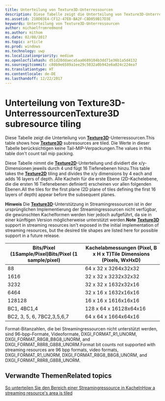 ```yaml
---
title: Unterteilung von Texture3D-Unterressourcen
description: Diese Tabelle zeigt die Unterteilung von Texture3D-Unterressourcen.
ms.assetid: 210D03E4-CF12-47E0-BA2F-C8D059B17D3E
keywords: Unterteilung von Texture3D-Unterressourcen
author: michaelfromredmond
ms.author: mithom
ms.date: 02/08/2017
ms.topic: article
ms.prod: windows
ms.technology: uwp
ms.localizationpriority: medium
ms.openlocfilehash: d51d20ddaeca5aa0689104b3dd71e36b1a5d4132
ms.sourcegitcommit: c80b9e6589a1ee29c5032a0b942e6a024c224ea7
ms.translationtype: HT
ms.contentlocale: de-DE
ms.lasthandoff: 12/22/2017
---
```

# <a name="texture3d-subresource-tiling"></a><span data-ttu-id="8a3cf-104">Unterteilung von Texture3D-Unterressourcen</span><span class="sxs-lookup"><span data-stu-id="8a3cf-104">Texture3D subresource tiling</span></span>


<span data-ttu-id="8a3cf-105">Diese Tabelle zeigt die Unterteilung von [**Texture3D**](https://msdn.microsoft.com/library/windows/desktop/ff471562)-Unterressourcen.</span><span class="sxs-lookup"><span data-stu-id="8a3cf-105">This table shows how [**Texture3D**](https://msdn.microsoft.com/library/windows/desktop/ff471562) subresources are tiled.</span></span> <span data-ttu-id="8a3cf-106">Die Werte in dieser Tabelle berücksichtigen keine Tail-MIP-Verpackungen.</span><span class="sxs-lookup"><span data-stu-id="8a3cf-106">The values in this table don't count tail mip packing.</span></span>

<span data-ttu-id="8a3cf-107">Diese Tabelle nimmt die [**Texture2D**](https://msdn.microsoft.com/library/windows/desktop/ff471525)-Unterteilung und dividiert die x/y-Dimensionen jeweils durch 4 und fügt 16 Tiefenebenen hinzu.</span><span class="sxs-lookup"><span data-stu-id="8a3cf-107">This table takes the [**Texture2D**](https://msdn.microsoft.com/library/windows/desktop/ff471525) tiling and divides the x/y dimensions by 4 each and adds 16 layers of depth.</span></span> <span data-ttu-id="8a3cf-108">Alle Kacheln für die erste Ebene (2D-Kachelebene, die die ersten 16 Tiefenebenen definiert) erscheinen vor allen folgenden Ebenen.</span><span class="sxs-lookup"><span data-stu-id="8a3cf-108">All the tiles for the first plane (2D plane of tiles defining the first 16 layers of depth) appear before the subsequent planes.</span></span>

<span data-ttu-id="8a3cf-109">**Hinweis** Die [**Texture3D**](https://msdn.microsoft.com/library/windows/desktop/ff471562)-Unterstützung in Streamingressourcen ist in der ursprünglichen Implementierung der Streamingressourcen nicht verfügbar, die gewünschten Kachelformen werden hier jedoch aufgeführt, da sie in einer künftigen Version möglicherweise unterstützt werden.</span><span class="sxs-lookup"><span data-stu-id="8a3cf-109">**Note**  [**Texture3D**](https://msdn.microsoft.com/library/windows/desktop/ff471562) support in streaming resources isn't exposed in the initial implementation of streaming resources, but the desired tile shapes are listed here for possible support in a future release.</span></span>

 

| <span data-ttu-id="8a3cf-110">Bits/Pixel (1Sample/Pixel)</span><span class="sxs-lookup"><span data-stu-id="8a3cf-110">Bits/Pixel (1 sample/pixel)</span></span> | <span data-ttu-id="8a3cf-111">Kachelabmessungen (Pixel, B x H x T)</span><span class="sxs-lookup"><span data-stu-id="8a3cf-111">Tile Dimensions (Pixels, WxHxD)</span></span> |
|-----------------------------|---------------------------------|
| <span data-ttu-id="8a3cf-112">8</span><span class="sxs-lookup"><span data-stu-id="8a3cf-112">8</span></span>                           | <span data-ttu-id="8a3cf-113">64 x 32 x 32</span><span class="sxs-lookup"><span data-stu-id="8a3cf-113">64x32x32</span></span>                        |
| <span data-ttu-id="8a3cf-114">16</span><span class="sxs-lookup"><span data-stu-id="8a3cf-114">16</span></span>                          | <span data-ttu-id="8a3cf-115">32 x 32 x 32</span><span class="sxs-lookup"><span data-stu-id="8a3cf-115">32x32x32</span></span>                        |
| <span data-ttu-id="8a3cf-116">32</span><span class="sxs-lookup"><span data-stu-id="8a3cf-116">32</span></span>                          | <span data-ttu-id="8a3cf-117">32 x 32 x 16</span><span class="sxs-lookup"><span data-stu-id="8a3cf-117">32x32x16</span></span>                        |
| <span data-ttu-id="8a3cf-118">64</span><span class="sxs-lookup"><span data-stu-id="8a3cf-118">64</span></span>                          | <span data-ttu-id="8a3cf-119">32 x 16 x 16</span><span class="sxs-lookup"><span data-stu-id="8a3cf-119">32x16x16</span></span>                        |
| <span data-ttu-id="8a3cf-120">128</span><span class="sxs-lookup"><span data-stu-id="8a3cf-120">128</span></span>                         | <span data-ttu-id="8a3cf-121">16 x 16 x 16</span><span class="sxs-lookup"><span data-stu-id="8a3cf-121">16x16x16</span></span>                        |
| <span data-ttu-id="8a3cf-122">BC1, 4</span><span class="sxs-lookup"><span data-stu-id="8a3cf-122">BC1,4</span></span>                       | <span data-ttu-id="8a3cf-123">128 x 64 x 16</span><span class="sxs-lookup"><span data-stu-id="8a3cf-123">128x64x16</span></span>                       |
| <span data-ttu-id="8a3cf-124">BC2, 3, 5, 6, 7</span><span class="sxs-lookup"><span data-stu-id="8a3cf-124">BC2,3,5,6,7</span></span>                 | <span data-ttu-id="8a3cf-125">64 x 64 x 16</span><span class="sxs-lookup"><span data-stu-id="8a3cf-125">64x64x16</span></span>                        |

 

<span data-ttu-id="8a3cf-126">Format-Bitanzahlen, die bei Streamingressourcen nicht unterstützt werden, sind 96-bpp-Formate, Videoformate, DXGI\_FORMAT\_R1\_UNORM, DXGI\_FORMAT\_R8G8\_B8G8\_UNORM, and DXGI\_FORMAT\_R8R8\_G8B8\_UNORM.</span><span class="sxs-lookup"><span data-stu-id="8a3cf-126">Format bit counts not supported with streaming resources are 96 bpp formats, video formats, DXGI\_FORMAT\_R1\_UNORM, DXGI\_FORMAT\_R8G8\_B8G8\_UNORM, and DXGI\_FORMAT\_R8R8\_G8B8\_UNORM.</span></span>

## <a name="span-idrelated-topicsspanrelated-topics"></a><span data-ttu-id="8a3cf-127"><span id="related-topics"></span>Verwandte Themen</span><span class="sxs-lookup"><span data-stu-id="8a3cf-127"><span id="related-topics"></span>Related topics</span></span>


[<span data-ttu-id="8a3cf-128">So unterteilen Sie den Bereich einer Streamingressource in Kacheln</span><span class="sxs-lookup"><span data-stu-id="8a3cf-128">How a streaming resource's area is tiled</span></span>](how-a-streaming-resource-s-area-is-tiled.md)

 

 




